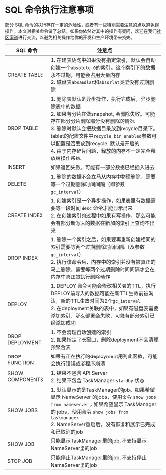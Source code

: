 # SQL 命令执行注意事项

部分 SQL 命令的执行存在一定的危险性，或者有一些特别需要注意的点以避免误操作。本文对相关命令做了总结，如果你依然对其中的操作有疑问，欢迎在我们[社区渠道](https://github.com/4paradigm/OpenMLDB#11-community)进行交流，以避免相关操作给你的开发和生产环境带来损失。

|  SQL 命令      |       注意点                                   |
| ------------- | --------------------------------------------- |
| CREATE TABLE  | 1. 在建表语句中如果没有指定索引，默认会自动创建一个`absolute 0`的索引。这个索引下的数据永不过期，可能会占用大量内存 <br> 2. 磁盘表`absandlat`和`absorlat`类型没有过期删除
| DROP TABLE    | 1. 删除表默认是异步操作，执行完成后，异步删除表中的数据 <br> 2. 如果有分片在做snapshot, 会删除失败。可能存在部分分片删除部分没有删除的情况 <br> 3. 删除时默认会把数据目录放到recycle目录下。tablet的配置文件中`recycle_bin_enabled`参数可以配置是否要放到recycle, 默认是开启的 <br> 4. 由于内存碎片问题，释放的内存不一定完全释放给操作系统
| INSERT        | 如果返回失败，可能有一部分数据已经插入进去
| DELETE        | 1. 删除的数据不会立马从内存中物理删除，需要等一个过期删除时间间隔（即参数 `gc_interval`）
| CREATE INDEX  | 1. 创建索引是一个异步操作，如果表里有数据需要等一段时间 `desc` 命令才能显示出来 <br> 2. 在创建索引的过程中如果有写操作，那么可能会有部分新写入的数据在新加的索引上查询不出来
| DROP INDEX    | 1. 删除一个索引之后，如果要再重新创建相同的索引需要等两个过期删除时间间隔（及参数 `gc_interval`） <br> 2. 执行该命令后，内存中的索引并没有被真正的马上删除，需要等两个过期删除时间间隔才会在内存中真正被执行删除动作 
| DEPLOY        | 1. DEPLOY 命令可能会修改相关表的TTL，执行DEPLOY前导入的数据可能在新TTL生效前被淘汰，新的TTL生效时间为2个`gc_interval` <br> 2. 在deployment关联的表中，如果有磁盘表需要添加索引，那么部署会失败，可能有部分索引已经添加成功
| DROP DEPLOYMENT | 1. 不会清理自动创建的索引 <br> 2. 如果指定了长窗口，删除deployment不会清理预聚合表
| DROP FUNCTION | 如果有正在执行的deployment用到此函数，可能会执行错误或者程序崩溃
| SHOW COMPONENTS | 1. 结果不包含 API Server <br> 2. 结果不包含 TaskManager `standby` 状态
| SHOW JOBS     | 1. 默认显示的是TaskManager的job。如果希望显示 NameServer 的jobs，使用命令 `show jobs from nameserver`；如果希望显示 TaskManager 的 jobs，使用命令 `show jobs from taskmanager` <br> 2. NameServer重启后，没有恢复和展示已完成和已取消的job
| SHOW JOB      | 只能显示TaskManager里的job, 不支持显示NameServer里的job
| STOP JOB      | 只能停止TaskManager里的job, 不支持停止NameServer里的job
